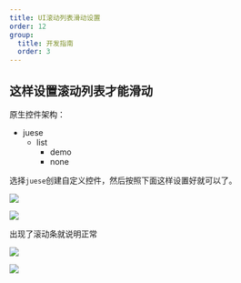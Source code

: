 ```yaml
---
title: UI滚动列表滑动设置
order: 12
group:
  title: 开发指南
  order: 3
---
```

## 这样设置滚动列表才能滑动
原生控件架构：

<Tree>
  <ul>
    <li>
      juese
      <ul>
        <li>
          list
          <ul>
            <li>
            demo<ul></ul>
            </li>
            <li>
            none
            </li>
          </ul>
          </li>
      </ul>
    </li>
  </ul>
</Tree>

选择`juese`创建自定义控件，然后按照下面这样设置好就可以了。

![](http://1.94.129.175/uploads/da-fei-mian/images/m_b8b9c175b6b48fe04938180cfa4722ce_r.png)

![](http://1.94.129.175/uploads/da-fei-mian/images/m_ce64af6139227b48303a7e060ff892c8_r.png)

出现了滚动条就说明正常

![](http://1.94.129.175/uploads/da-fei-mian/images/m_47532b3f867bfcb9c452a1fade11f52e_r.png)

![](http://1.94.129.175/uploads/da-fei-mian/images/m_ce6a75773b74720c88ed359bf9606bde_r.png)